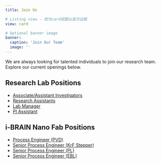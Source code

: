 ```yaml
---
title: Join Us

# Listing view - 改为card视图以显示边框
view: card

# Optional banner image
banner:
  caption: 'Join Our Team'
  image: ''
---
```


We are always looking for talented individuals to join our research team. 
Explore our current openings below.

## Research Lab Positions


- [Associate/Assistant Investigators](./Associate-Assistant-Investigators/)
- [Research Assistants](./Research-Assistants/)
- [Lab Manager](./Lab-Manager/)
- [PI Assistant](./PI-Assistant/)

## i-BRAIN Nano Fab Positions


- [Process Engineer (PVD)](./Process-Engineer-PVD/)
- [Senior Process Engineer (KrF Stepper)](./Senior-Process-Engineer-KrF-Stepper/)
- [Senior Process Engineer (PL)](./Senior-Process-Engineer-PL/)
- [Senior Process Engineer (EBL)](./senior-process-engineer-ebl/)